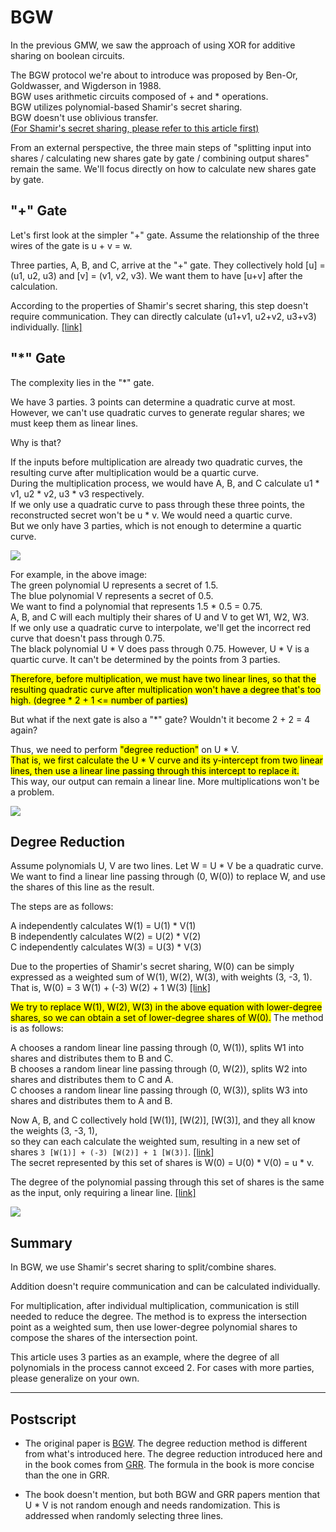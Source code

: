# BGW

In the previous GMW, we saw the approach of using XOR for additive sharing on boolean circuits.

The BGW protocol we're about to introduce was proposed by Ben-Or, Goldwasser, and Wigderson in 1988.<br>
BGW uses arithmetic circuits composed of + and * operations.<br>
BGW utilizes polynomial-based Shamir's secret sharing.<br>
BGW doesn't use oblivious transfer.<br>
[(For Shamir's secret sharing, please refer to this article first)](./Shamir-Secret-Sharing-en.md)

From an external perspective, the three main steps of "splitting input into shares / calculating new shares gate by gate / combining output shares" remain the same. We'll focus directly on how to calculate new shares gate by gate.

## "+" Gate

Let's first look at the simpler "+" gate. Assume the relationship of the three wires of the gate is u + v = w.

Three parties, A, B, and C, arrive at the "+" gate. They collectively hold [u] = (u1, u2, u3) and [v] = (v1, v2, v3).
We want them to have [u+v] after the calculation.

According to the properties of Shamir's secret sharing, this step doesn't require communication. They can directly calculate (u1+v1, u2+v2, u3+v3) individually.
[[link]](./Shamir-Secret-Sharing-en.md#from-p-q-to-p--q)

## "*" Gate

The complexity lies in the "*" gate.

We have 3 parties. 3 points can determine a quadratic curve at most. However, we can't use quadratic curves to generate regular shares; we must keep them as linear lines.

Why is that?

If the inputs before multiplication are already two quadratic curves, the resulting curve after multiplication would be a quartic curve.<br>
During the multiplication process, we would have A, B, and C calculate u1 * v1, u2 * v2, u3 * v3 respectively.<br>
If we only use a quadratic curve to pass through these three points, the reconstructed secret won't be u * v. We would need a quartic curve.<br>
But we only have 3 parties, which is not enough to determine a quartic curve.

<img src="images/BGW/BGW-2-2-4.png" class="to-be-resized">

For example, in the above image:<br>
The green polynomial U represents a secret of 1.5.<br>
The blue polynomial V represents a secret of 0.5.<br>
We want to find a polynomial that represents 1.5 * 0.5 = 0.75.<br>
A, B, and C will each multiply their shares of U and V to get W1, W2, W3.<br>
If we only use a quadratic curve to interpolate, we'll get the incorrect red curve that doesn't pass through 0.75.<br>
The black polynomial U * V does pass through 0.75. However, U * V is a quartic curve. It can't be determined by the points from 3 parties.

<mark>Therefore, before multiplication, we must have two linear lines, so that the resulting quadratic curve after multiplication won't have a degree that's too high. (degree * 2 + 1 <= number of parties)</mark>

But what if the next gate is also a "*" gate? Wouldn't it become 2 + 2 = 4 again?

Thus, we need to perform <mark>"degree reduction"</mark> on U * V.<br>
<mark>That is, we first calculate the U * V curve and its y-intercept from two linear lines, then use a linear line passing through this intercept to replace it.</mark><br>
This way, our output can remain a linear line. More multiplications won't be a problem.<br>

<img src="images/BGW/reduced.png" class="to-be-resized">

## Degree Reduction

Assume polynomials U, V are two lines. Let W = U * V be a quadratic curve.<br>
We want to find a linear line passing through (0, W(0)) to replace W, and use the shares of this line as the result.

The steps are as follows:

A independently calculates W(1) = U(1) * V(1)<br>
B independently calculates W(2) = U(2) * V(2)<br>
C independently calculates W(3) = U(3) * V(3)

Due to the properties of Shamir's secret sharing, W(0) can be simply expressed as a weighted sum of W(1), W(2), W(3), with weights (3, -3, 1).<br>
That is, W(0) = 3 W(1) + (-3) W(2) + 1 W(3) [[link]](./Shamir-Secret-Sharing-en.md#combining)

<mark>We try to replace W(1), W(2), W(3) in the above equation with lower-degree shares, so we can obtain a set of lower-degree shares of W(0).</mark> The method is as follows:

A chooses a random linear line passing through (0, W(1)), splits W1 into shares and distributes them to B and C.<br>
B chooses a random linear line passing through (0, W(2)), splits W2 into shares and distributes them to C and A.<br>
C chooses a random linear line passing through (0, W(3)), splits W3 into shares and distributes them to A and B.

Now A, B, and C collectively hold [W(1)], [W(2)], [W(3)], and they all know the weights (3, -3, 1),<br>
so they can each calculate the weighted sum, resulting in a new set of shares `3 [W(1)] + (-3) [W(2)] + 1 [W(3)]`. [[link]](./Shamir-Secret-Sharing-en.md#from-a-b-c-d-p-q-r-s-to-ap--bq--cr--ds)<br>
The secret represented by this set of shares is W(0) = U(0) * V(0) = u * v.<br>

The degree of the polynomial passing through this set of shares is the same as the input, only requiring a linear line. [[link]](./Shamir-Secret-Sharing-en.md#combining)

<img src="images/BGW/BGW-multiply-overview.gif" class="to-be-resized">

## Summary

In BGW, we use Shamir's secret sharing to split/combine shares.

Addition doesn't require communication and can be calculated individually.

For multiplication, after individual multiplication, communication is still needed to reduce the degree. The method is to express the intersection point as a weighted sum, then use lower-degree polynomial shares to compose the shares of the intersection point.

This article uses 3 parties as an example, where the degree of all polynomials in the process cannot exceed 2. For cases with more parties, please generalize on your own.

----
## Postscript

- The original paper is [BGW](https://dl.acm.org/doi/pdf/10.1145/62212.62213). The degree reduction method is different from what's introduced here. The degree reduction introduced here and in the book comes from [GRR](https://dl.acm.org/doi/10.1145/277697.277716). The formula in the book is more concise than the one in GRR.

- The book doesn't mention, but both BGW and GRR papers mention that U * V is not random enough and needs randomization. This is addressed when randomly selecting three lines.


<script>
function resizeImg(i) { i.style.width = (i.naturalWidth * 0.25) + "px"; }
function resizeAllImg() { document.querySelectorAll(".to-be-resized").forEach(resizeImg); }
window.addEventListener("load", resizeAllImg);
</script>
